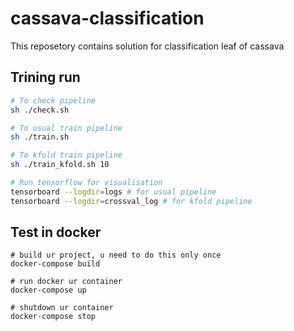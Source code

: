 # cassava-classification
This reposetory contains solution for classification leaf of cassava

## Trining run 
```bash
# To check pipeline
sh ./check.sh

# To usual train pipeline
sh ./train.sh

# To kfold train pipeline
sh ./train_kfold.sh 10

# Run tensorflow for visualisation
tensorboard --logdir=logs # for usual pipeline
tensorboard --logdir=crossval_log # for kfold pipeline
```

## Test in docker
```
# build ur project, u need to do this only once
docker-compose build

# run docker ur container
docker-compose up

# shutdown ur container
docker-compose stop
```